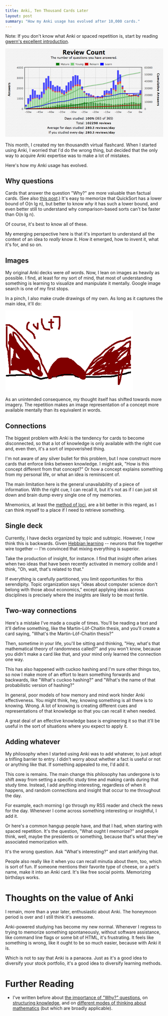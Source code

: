 ```yaml
---
title: Anki, Ten Thousand Cards Later
layout: post
summary: "How my Anki usage has evolved after 10,000 cards."
---
```


Note: If you don't know what Anki or spaced repetition is, start by reading
[gwern's excellent introduction](http://www.gwern.net/Spaced%20repetition).

!["Picture of Anki review statistics."](/img/anki.png)

This month, I created my ten thousandth virtual flashcard. When I started using Anki, I worried that I'd do the wrong thing, but
decided that the only way to acquire Anki expertise was to make a lot of
mistakes.

Here's how my Anki usage has evolved.

## Why questions

Cards that answer the question "Why?" are more valuable than factual
cards. (See also [this post](http://rs.io/2014/02/25/why-questions-reveal-structure.html).) It's
easy to memorize that QuickSort has a lower bound of O(n lg n), but better to
know *why* it has such a lower bound, and even better still to understand why
comparison-based sorts can't be faster than O(n lg n).

Of course, it's best to know all of these.

My emerging perspective here is that it's important to understand all the
context of an idea to *really* know it. How it emerged, how to invent it, what
it's for, and so on. 

## Images

My original Anki decks were *all* words. Now, I lean on images as
  heavily as possible. I find, at least for my sort of
  mind, that most of understanding something is learning to visualize
  and manipulate it mentally. Google image search is one of my first stops.
  
In a pinch, I also make crude drawings of my own. As long as it captures the
main idea, it'll do:

!["Crude math drawing."](/img/crude-anki.png)
  
As an unintended consequence, my thought itself has shifted towards more imagery. The repetition makes an image
representation of a concept more available mentally than its equivalent in words.

## Connections

The biggest problem with Anki is the tendency for cards to become
disconnected, so that a lot of knowledge is only available with the right cue
and, even then, it's a sort of impoverished thing.

I'm not aware of any silver bullet for this problem, but I now construct more
cards that enforce links between knowledge. I might ask, "How is this concept
different from that concept?" Or how a concept explains something from my
personal life, or what an idea is reminiscent of.

The main limitation here is the general unavailability of a piece of information. With the right cue, I can recall it,
but it's not as if I can just sit down and brain dump every single one of my
memories.

Mnemonics, at least the [method of loci](http://en.wikipedia.org/wiki/Method_of_loci), are a bit better in this regard, as I
can think myself to a place if I need to retrieve something.

## Single deck

Currently, I have decks organized by topic and subtopic. However, I now think this
is backwards. Given [Hebbian learning](http://en.wikipedia.org/wiki/Hebbian_theory) -- neurons that fire together wire
together -- I'm convinced that mixing everything is superior.

Take the production of insight, for instance. I find that insight often arises when
two ideas that have been recently activated in memory collide and I think, "Oh,
wait, that's related to that."

If everything is carefully partitioned, you limit opportunities for this
serendipity. Topic organization says "ideas about computer science don't belong with those about economics,"
except applying ideas across disciplines is precisely where the insights are
likely to be most fertile.

## Two-way connections

Here's a mistake I've made a couple of times. You'll be reading a text and it'll
define something, like the Martin-Löf-Chaitin thesis, and you'll create a card
saying, "What's the Martin-Löf-Chaitin thesis?"

Then, sometime in your life, you'll be sitting and thinking, "Hey, what's that
mathematical theory of randomness called?" and you won't know, because you
didn't make a card like that, and your mind only learned the connection one
way.

This has also happened with cuckoo hashing and I'm sure other things too, so now
I make more of an effort to learn something forwards and backwards, like "What's
cuckoo hashing?" and "What's the name of that probabilistic version of hashing?"

In general, poor models of how memory and mind
work hinder Anki effectiveness. You might think, hey, knowing something is all there is to knowing. Wrong.
A lot of knowing is creating different cues and representations of that
knowledge so that you can recall it when needed.

A great deal of an effective knowledge base is engineering it so that it'll be
useful in the sort of situations where you expect to apply it.

## Adding whatever

My philosophy when I started using Anki was to add whatever, to just adopt a
trifling barrier to entry. I didn't worry about whether a fact is useful or not
or anything like that. If something appealed to me, I'd add it.

This core is remains. The main change this philosophy has undergone is to shift away from setting a
specific study time and making cards during that study time. Instead, I add
anything interesting, regardless of when it happens, and random
connections and insight that occur to me throughout the day.

For example, each morning I go through my RSS reader and check the news for the
day. Whenever I come across something interesting or insightful, I add it.

Or here's a common hangup people have, and that I had, when starting with spaced
repetition. It's the question, "What ought I memorize?" and people think, well,
maybe the presidents or something, because that's what they've associated
memorization with.

It's the wrong question. Ask "What's interesting?" and start ankifying that.

People also really like it when you can recall minutia about them, too,
which is sort of fun. If someone mentions their favorite type of cheese, or a pet's
name, make it into an Anki card. It's like free social points. Memorizing
birthdays works.

# Thoughts on the value of Anki

I remain, more than a year later, enthusiastic about Anki. The honeymoon period
is over and I still think it's awesome.

Anki-powered studying has become my new normal. Whenever I regress to trying to
memorize something spontaneously,
without software assistance, like command line flags or some bit of HTML, it's
frustrating. It feels like something is wrong, like it ought to be so much
easier, because with Anki it is.

Which is not to say that Anki is a panacea. Just as it's a good idea to
diversify your stock portfolio, it's a good idea to diversify learning
methods.

# Further Reading

* I've written before about
  [the importance of "Why?" questions](http://rs.io/2014/02/25/why-questions-reveal-structure.html),
  on
  [structuring knowledge](http://rs.io/2014/02/24/compressing-knowledge.html),
  and on [different modes of thinking about mathematics](http://rs.io/2013/10/08/heuristics-for-reading-mathematics.html) (but which are broadly applicable).
